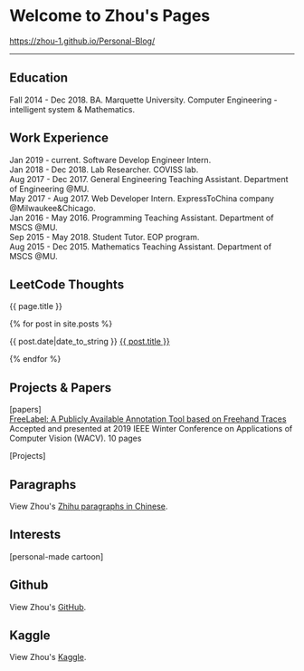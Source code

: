 # Welcome to Zhou's Pages   
https://zhou-1.github.io/Personal-Blog/
<hr>

## Education
Fall 2014 - Dec 2018. BA. Marquette University. Computer Engineering - intelligent system & Mathematics.    

## Work Experience   
Jan 2019 - current. Software Develop Engineer Intern.   
Jan 2018 - Dec 2018. Lab Researcher. COVISS lab.    
Aug 2017 - Dec 2017. General Engineering Teaching Assistant. Department of Engineering @MU.    
May 2017 - Aug 2017. Web Developer Intern. ExpressToChina company @Milwaukee&Chicago.   
Jan 2016 - May 2016. Programming Teaching Assistant. Department of MSCS @MU.    
Sep 2015 - May 2018. Student Tutor. EOP program.     
Aug 2015 - Dec 2015. Mathematics Teaching Assistant. Department of MSCS @MU.    

## LeetCode Thoughts    
{{ page.title }}

{% for post in site.posts %}

{{ post.date|date_to_string }} <a href='{{ site.baseurl }}{{ post.url }}'>{{ post.title }}</a>

{% endfor %}  


## Projects & Papers   
[papers]      
[FreeLabel: A Publicly Available Annotation Tool based on Freehand Traces](https://arxiv.org/abs/1902.06806#)      
Accepted and presented at 2019 IEEE Winter Conference on Applications of Computer Vision (WACV). 10 pages    

[Projects]     



## Paragraphs
View Zhou's [Zhihu paragraphs in Chinese](https://www.zhihu.com/people/zhou-65-48/posts).

## Interests     
[personal-made cartoon]       


## Github
View Zhou's [GitHub](https://github.com/zhou-1).

## Kaggle
View Zhou's [Kaggle](https://www.kaggle.com/dragonpolice).


